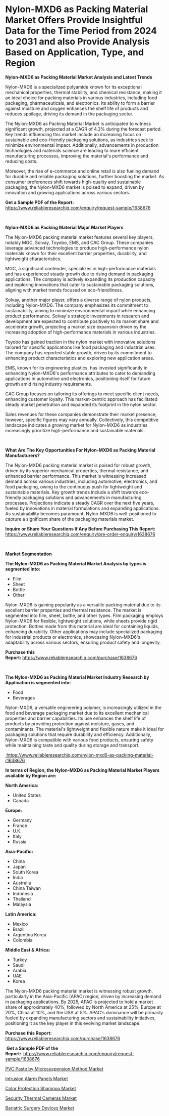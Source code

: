 <p><h1>Nylon-MXD6 as Packing Material Market Offers Provide Insightful Data for the Time Period from 2024 to 2031 and also Provide Analysis Based on Application, Type, and Region</h1></p><p><strong>Nylon-MXD6 as Packing Material Market Analysis and Latest Trends</strong></p>
<p><p>Nylon-MXD6 is a specialized polyamide known for its exceptional mechanical properties, thermal stability, and chemical resistance, making it an ideal choice for packing materials in various industries, including food packaging, pharmaceuticals, and electronics. Its ability to form a barrier against moisture and oxygen enhances the shelf life of products and reduces spoilage, driving its demand in the packaging sector.</p><p>The Nylon-MXD6 as Packing Material Market is anticipated to witness significant growth, projected at a CAGR of 4.3% during the forecast period. Key trends influencing this market include an increasing focus on sustainable and eco-friendly packaging solutions, as industries seek to minimize environmental impact. Additionally, advancements in production technologies and materials science are leading to more efficient manufacturing processes, improving the material's performance and reducing costs.</p><p>Moreover, the rise of e-commerce and online retail is also fueling demand for durable and reliable packaging solutions, further boosting the market. As consumer preferences shift towards high-quality and sustainable packaging, the Nylon-MXD6 market is poised to expand, driven by innovation and growing applications across various sectors.</p></p>
<p><strong>Get a Sample PDF of the Report:&nbsp;</strong> <a href="https://www.reliableresearchiq.com/enquiry/request-sample/1638676">https://www.reliableresearchiq.com/enquiry/request-sample/1638676</a></p>
<p>&nbsp;</p>
<p><strong>Nylon-MXD6 as Packing Material Major Market Players</strong></p>
<p><p>The Nylon-MXD6 packing material market features several key players, notably MGC, Solvay, Toyobo, EMS, and CAC Group. These companies leverage advanced technologies to produce high-performance nylon materials known for their excellent barrier properties, durability, and lightweight characteristics.</p><p>MGC, a significant contender, specializes in high-performance materials and has experienced steady growth due to rising demand in packaging applications. The company is actively expanding its production capacity and exploring innovations that cater to sustainable packaging solutions, aligning with market trends focused on eco-friendliness.</p><p>Solvay, another major player, offers a diverse range of nylon products, including Nylon-MXD6. The company emphasizes its commitment to sustainability, aiming to minimize environmental impact while enhancing product performance. Solvay's strategic investments in research and development are expected to contribute positively to its market share and accelerate growth, projecting a market size expansion driven by the increasing adoption of high-performance materials in various industries.</p><p>Toyobo has gained traction in the nylon market with innovative solutions tailored for specific applications like food packaging and industrial uses. The company has reported stable growth, driven by its commitment to enhancing product characteristics and exploring new application areas.</p><p>EMS, known for its engineering plastics, has invested significantly in enhancing Nylon-MXD6's performance attributes to cater to demanding applications in automotive and electronics, positioning itself for future growth amid rising industry requirements.</p><p>CAC Group focuses on tailoring its offerings to meet specific client needs, enhancing customer loyalty. This market-centric approach has facilitated steady market penetration and expanded its footprint in the nylon sector.</p><p>Sales revenues for these companies demonstrate their market presence; however, specific figures may vary annually. Collectively, this competitive landscape indicates a growing market for Nylon-MXD6 as industries increasingly prioritize high-performance and sustainable materials.</p></p>
<p>&nbsp;</p>
<p><strong>What Are The Key Opportunities For Nylon-MXD6 as Packing Material Manufacturers?</strong></p>
<p><p>The Nylon-MXD6 packing material market is poised for robust growth, driven by its superior mechanical properties, thermal resistance, and enhanced barrier performance. This market is witnessing increased demand across various industries, including automotive, electronics, and food packaging, owing to the continuous push for lightweight and sustainable materials. Key growth trends include a shift towards eco-friendly packaging solutions and advancements in manufacturing processes. Projections indicate a steady CAGR over the next five years, fueled by innovations in material formulations and expanding applications. As sustainability becomes paramount, Nylon-MXD6 is well-positioned to capture a significant share of the packaging materials market.</p></p>
<p><strong>Inquire or Share Your Questions If Any Before Purchasing This Report:</strong> <a href="https://www.reliableresearchiq.com/enquiry/pre-order-enquiry/1638676">https://www.reliableresearchiq.com/enquiry/pre-order-enquiry/1638676</a></p>
<p>&nbsp;</p>
<p><strong>Market Segmentation</strong></p>
<p><strong>The Nylon-MXD6 as Packing Material Market Analysis by types is segmented into:</strong></p>
<p><ul><li>Film</li><li>Sheet</li><li>Bottle</li><li>Other</li></ul></p>
<p><p>Nylon-MXD6 is gaining popularity as a versatile packing material due to its excellent barrier properties and thermal resistance. The market is segmented into film, sheet, bottle, and other types. Film packaging employs Nylon-MXD6 for flexible, lightweight solutions, while sheets provide rigid protection. Bottles made from this material are ideal for containing liquids, enhancing durability. Other applications may include specialized packaging for industrial products or electronics, showcasing Nylon-MXD6's adaptability across various sectors, ensuring product safety and longevity.</p></p>
<p><strong>Purchase this Report:&nbsp;</strong><a href="https://www.reliableresearchiq.com/purchase/1638676">https://www.reliableresearchiq.com/purchase/1638676</a></p>
<p>&nbsp;</p>
<p><strong>The Nylon-MXD6 as Packing Material Market Industry Research by Application is segmented into:</strong></p>
<p><ul><li>Food</li><li>Beverages</li></ul></p>
<p><p>Nylon-MXD6, a versatile engineering polymer, is increasingly utilized in the food and beverage packaging market due to its excellent mechanical properties and barrier capabilities. Its use enhances the shelf life of products by providing protection against moisture, gases, and contaminants. The material's lightweight and flexible nature make it ideal for packaging solutions that require durability and efficiency. Additionally, Nylon-MXD6 is compatible with various food products, ensuring safety while maintaining taste and quality during storage and transport.</p></p>
<p><a href="https://www.reliableresearchiq.com/nylon-mxd6-as-packing-material-r1638676">&nbsp;https://www.reliableresearchiq.com/nylon-mxd6-as-packing-material-r1638676</a></p>
<p><strong>In terms of Region, the Nylon-MXD6 as Packing Material Market Players available by Region are:</strong></p>
<p>
    <p> <strong> North America: </strong>
        <ul>
            <li>United States</li>
            <li>Canada</li>
        </ul>
        </p> 
    <p> <strong> Europe: </strong>
        <ul>
            <li>Germany</li>
            <li>France</li>
            <li>U.K.</li>
            <li>Italy</li>
            <li>Russia</li>
        </ul>
        </p> 
    <p> <strong> Asia-Pacific: </strong>
        <ul>
            <li>China</li>
            <li>Japan</li>
            <li>South Korea</li>
            <li>India</li>
            <li>Australia</li>
            <li>China Taiwan</li>
            <li>Indonesia</li>
            <li>Thailand</li>
            <li>Malaysia</li>
        </ul>
        </p> 
    <p> <strong> Latin America: </strong>
        <ul>
            <li>Mexico</li>
            <li>Brazil</li>
            <li>Argentina Korea</li>
            <li>Colombia</li>
        </ul>
        </p> 
    <p> <strong> Middle East & Africa: </strong>
        <ul>
            <li>Turkey</li>
            <li>Saudi</li>
            <li>Arabia</li>
            <li>UAE</li>
            <li>Korea</li>
        </ul>
    </p>
    </p>
<p><p>The Nylon-MXD6 packing material market is witnessing robust growth, particularly in the Asia-Pacific (APAC) region, driven by increasing demand in packaging applications. By 2025, APAC is projected to hold a market share of approximately 40%, followed by North America at 25%, Europe at 20%, China at 10%, and the USA at 5%. APAC's dominance will be primarily fueled by expanding manufacturing sectors and sustainability initiatives, positioning it as the key player in this evolving market landscape.</p></p>
<p><strong>Purchase this Report: </strong><a href="https://www.reliableresearchiq.com/purchase/1638676">https://www.reliableresearchiq.com/purchase/1638676</a></p>
<p>&nbsp;<strong>Get a Sample PDF of the Report:&nbsp;&nbsp;</strong><a href="https://www.reliableresearchiq.com/enquiry/request-sample/1638676">https://www.reliableresearchiq.com/enquiry/request-sample/1638676</a></p>
<p><strong></strong></p>
<p><p><a href="https://github.com/Annahawkins697/Market-Research-Report-List-1/blob/main/pvc-paste-by-microsuspension-method-market.md">PVC Paste by Microsuspension Method Market</a></p><p><a href="https://medium.com/@rethatorphy/mapping-the-intrusion-alarm-panels-market-trends-challenges-and-breakthroughs-2024-2031-475a85eb29bc">Intrusion Alarm Panels Market</a></p><p><a href="https://issuu.com/reportprime-2/docs/color-protection-shampoo-market-siz_b3b579bfbe2f19">Color Protection Shampoo Market</a></p><p><a href="https://medium.com/@rethatorphy/what-innovations-are-shaping-the-security-thermal-cameras-market-44f90a9ef31c?postPublishedType=repub">Security Thermal Cameras Market</a></p><p><a href="https://www.linkedin.com/pulse/bariatric-surgery-devices-industry-sector-market-dynamics-i5h8e?trackingId=kjYIYRbhR0OPIxxl46uvKA%3D%3D">Bariatric Surgery Devices Market</a></p></p>